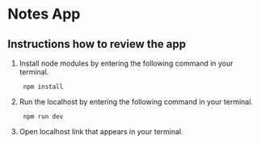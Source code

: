 # Notes App
## Instructions how to review the app

1. Install node modules by entering the following command in your terminal.

        npm install

2. Run the localhost by entering the following command in your terminal. 

        npm run dev

3. Open localhost link that appears in your terminal.